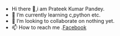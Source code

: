 - Hi there 👋,i am Prateek Kumar Pandey.
- 🌱 I’m currently learning c,python etc.
- 👯 I’m looking to collaborate on nothing yet.
- 📫 How to reach me .[Facebook](https://www.facebook.com/prateek.kumarpandey.18)

